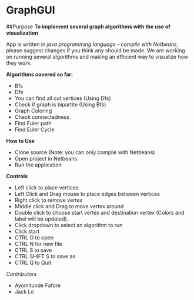 # GraphGUI
##Purpose
**To implement several graph algorithms with the use of visualization**

App is written in *java programming language - compile with Netbeans*, please suggest changes if you think any should be made.
We are working on running several algorithms and making an efficient way to visualize how they work.

**Algorithms covered so far:** 
- Bfs
- Dfs
- You can find all cut vertices (Using Dfs)
- Check if graph is bipartite (Using Bfs)
- Graph Coloring
- Check connectedness
- Find Euler path
- Find Euler Cycle

**How to Use**
- Clone source (Note: you can only compile with Netbeans)
- Open project in Netbeans
- Run the application

**Controls**
- Left click to place vertices
- Left Click and Drag mouse to place edges between vertices
- Right click to remove vertex
- Middle click and Drag to move vertex around
- Double click to choose start vertex and destination vertex (Colors and label will be updated).
- Click dropdown to select an algorithm to run
- Click start
- CTRL O to open
- CTRL N for new file
- CTRL S to save
- CTRL SHIFT S to save as
- CTRL Q to Quit




*Contributors*
- Ayomitunde Fafore
- Jack Le
